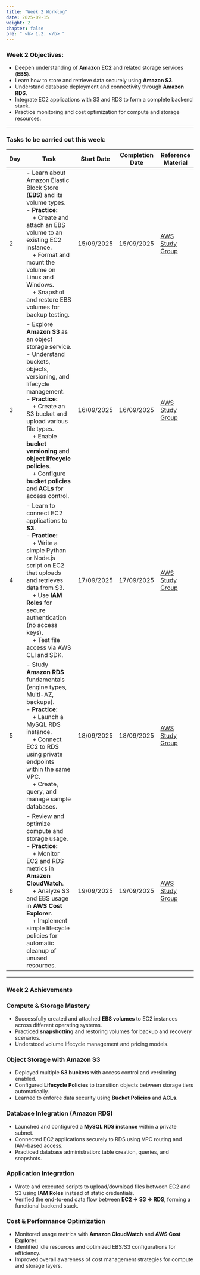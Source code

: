 ```yaml
---
title: "Week 2 Worklog"
date: 2025-09-15
weight: 2
chapter: false
pre: " <b> 1.2. </b> "
---
```


### Week 2 Objectives:

* Deepen understanding of **Amazon EC2** and related storage services (**EBS**).  
* Learn how to store and retrieve data securely using **Amazon S3**.  
* Understand database deployment and connectivity through **Amazon RDS**.  
* Integrate EC2 applications with S3 and RDS to form a complete backend stack.  
* Practice monitoring and cost optimization for compute and storage resources.

---

### Tasks to be carried out this week:

| Day | Task | Start Date | Completion Date | Reference Material |
| --- | ----- | ----------- | ---------------- | ------------------ |
| 2 | - Learn about Amazon Elastic Block Store (**EBS**) and its volume types.<br>- **Practice:**<br>&emsp;+ Create and attach an EBS volume to an existing EC2 instance.<br>&emsp;+ Format and mount the volume on Linux and Windows.<br>&emsp;+ Snapshot and restore EBS volumes for backup testing. | 15/09/2025 | 15/09/2025 | [AWS Study Group](https://000009.awsstudygroup.com/) |
| 3 | - Explore **Amazon S3** as an object storage service.<br>- Understand buckets, objects, versioning, and lifecycle management.<br>- **Practice:**<br>&emsp;+ Create an S3 bucket and upload various file types.<br>&emsp;+ Enable **bucket versioning** and **object lifecycle policies**.<br>&emsp;+ Configure **bucket policies** and **ACLs** for access control. | 16/09/2025 | 16/09/2025 | [AWS Study Group](https://000010.awsstudygroup.com/) |
| 4 | - Learn to connect EC2 applications to **S3**.<br>- **Practice:**<br>&emsp;+ Write a simple Python or Node.js script on EC2 that uploads and retrieves data from S3.<br>&emsp;+ Use **IAM Roles** for secure authentication (no access keys).<br>&emsp;+ Test file access via AWS CLI and SDK. | 17/09/2025 | 17/09/2025 | [AWS Study Group](https://000011.awsstudygroup.com/) |
| 5 | - Study **Amazon RDS** fundamentals (engine types, Multi-AZ, backups).<br>- **Practice:**<br>&emsp;+ Launch a MySQL RDS instance.<br>&emsp;+ Connect EC2 to RDS using private endpoints within the same VPC.<br>&emsp;+ Create, query, and manage sample databases. | 18/09/2025 | 18/09/2025 | [AWS Study Group](https://000012.awsstudygroup.com/) |
| 6 | - Review and optimize compute and storage usage.<br>- **Practice:**<br>&emsp;+ Monitor EC2 and RDS metrics in **Amazon CloudWatch**.<br>&emsp;+ Analyze S3 and EBS usage in **AWS Cost Explorer**.<br>&emsp;+ Implement simple lifecycle policies for automatic cleanup of unused resources. | 19/09/2025 | 19/09/2025 | [AWS Study Group](https://000013.awsstudygroup.com/) |

---

### Week 2 Achievements

### Compute & Storage Mastery
- Successfully created and attached **EBS volumes** to EC2 instances across different operating systems.  
- Practiced **snapshotting** and restoring volumes for backup and recovery scenarios.  
- Understood volume lifecycle management and pricing models.

### Object Storage with Amazon S3
- Deployed multiple **S3 buckets** with access control and versioning enabled.  
- Configured **Lifecycle Policies** to transition objects between storage tiers automatically.  
- Learned to enforce data security using **Bucket Policies** and **ACLs**.

### Database Integration (Amazon RDS)
- Launched and configured a **MySQL RDS instance** within a private subnet.  
- Connected EC2 applications securely to RDS using VPC routing and IAM-based access.  
- Practiced database administration: table creation, queries, and snapshots.

### Application Integration
- Wrote and executed scripts to upload/download files between EC2 and S3 using **IAM Roles** instead of static credentials.  
- Verified the end-to-end data flow between **EC2 → S3 → RDS**, forming a functional backend stack.

### Cost & Performance Optimization
- Monitored usage metrics with **Amazon CloudWatch** and **AWS Cost Explorer**.  
- Identified idle resources and optimized EBS/S3 configurations for efficiency.  
- Improved overall awareness of cost management strategies for compute and storage layers.